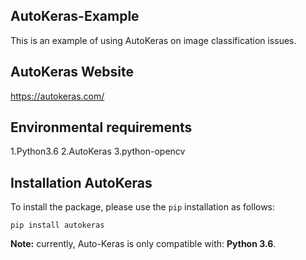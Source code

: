 ## AutoKeras-Example
This is an example of using AutoKeras on image classification issues.

## AutoKeras Website
https://autokeras.com/

## Environmental requirements
  1.Python3.6  2.AutoKeras  3.python-opencv
  
## Installation AutoKeras
To install the package, please use the `pip` installation as follows:

    pip install autokeras
    
**Note:** currently, Auto-Keras is only compatible with: **Python 3.6**.
